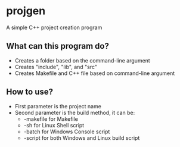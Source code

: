 # projgen
A simple C++ project creation program

## What can this program do?<br>
+ Creates a folder based on the command-line argument<br>
+ Creates "include", "lib", and "src"<br>
+ Creates Makefile and C++ file based on command-line argument<br>

## How to use?<br>
+ First parameter is the project name<br>
+ Second parameter is the build method, it can be:<br>
  - -makefile for Makefile
  - -sh for Linux Shell script
  - -batch for Windows Console script
  - -script for both Windows and Linux build script
